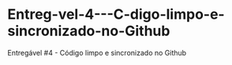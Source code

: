 # Entreg-vel-4---C-digo-limpo-e-sincronizado-no-Github
Entregável #4 - Código limpo e sincronizado no Github
